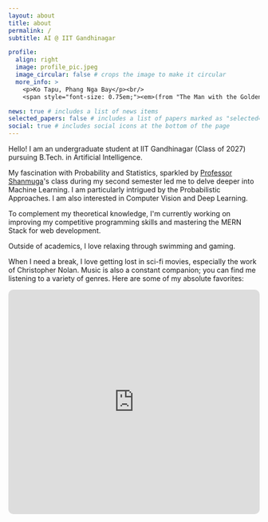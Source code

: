 ```yaml
---
layout: about
title: about
permalink: /
subtitle: AI @ IIT Gandhinagar

profile:
  align: right
  image: profile_pic.jpeg
  image_circular: false # crops the image to make it circular
  more_info: >
    <p>Ko Tapu, Phang Nga Bay</p><br/>
    <span style="font-size: 0.75em;"><em>(from "The Man with the Golden Gun")</em></span>

news: true # includes a list of news items
selected_papers: false # includes a list of papers marked as "selected={true}"
social: true # includes social icons at the bottom of the page
---
```


Hello! I am an undergraduate student at IIT Gandhinagar (Class of 2027) pursuing B.Tech. in Artificial Intelligence. 

My fascination with Probability and Statistics, sparkled by [Professor Shanmuga](https://people.iitgn.ac.in/~shanmuga/)'s class during my second semester led me to delve deeper into Machine Learning. I am particularly intrigued by the Probabilistic Approaches. I am also interested in Computer Vision and Deep Learning.

To complement my theoretical knowledge, I'm currently working on improving my competitive programming skills and mastering the MERN Stack for web development.

Outside of academics, I love relaxing through swimming and gaming. 

When I need a break, I love getting lost in sci-fi movies, especially the work of Christopher Nolan. Music is also a constant companion; you can find me listening to a variety of genres. Here are some of my absolute favorites:

<iframe allow="autoplay *; encrypted-media *; fullscreen *; clipboard-write" frameborder="0" height="450" style="width:100%;max-width:660px;overflow:hidden;border-radius:10px;" sandbox="allow-forms allow-popups allow-same-origin allow-scripts allow-storage-access-by-user-activation allow-top-navigation-by-user-activation" src="https://embed.music.apple.com/in/playlist/favorite-songs/pl.u-8dUv40NXYy"></iframe>

<!-- Write your biography here. Tell the world about yourself. Link to your favorite [subreddit](http://reddit.com). You can put a picture in, too. The code is already in, just name your picture `prof_pic.jpg` and put it in the `img/` folder.

Put your address / P.O. box / other info right below your picture. You can also disable any of these elements by editing `profile` property of the YAML header of your `_pages/about.md`. Edit `_bibliography/papers.bib` and Jekyll will render your [publications page](/al-folio/publications/) automatically.

Link to your social media connections, too. This theme is set up to use [Font Awesome icons](https://fontawesome.com/) and [Academicons](https://jpswalsh.github.io/academicons/), like the ones below. Add your Facebook, Twitter, LinkedIn, Google Scholar, or just disable all of them. -->
